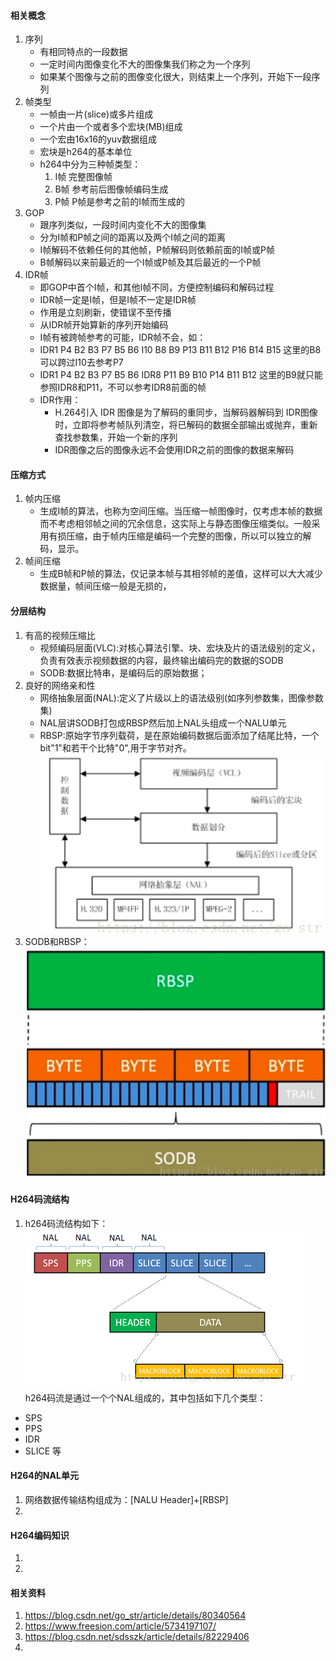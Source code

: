 #### 相关概念
1. 序列
    * 有相同特点的一段数据
    * 一定时间内图像变化不大的图像集我们称之为一个序列
    * 如果某个图像与之前的图像变化很大，则结束上一个序列，开始下一段序列
2. 帧类型
    * 一帧由一片(slice)或多片组成
    * 一个片由一个或者多个宏块(MB)组成
    * 一个宏由16x16的yuv数据组成
    * 宏块是h264的基本单位
    * h264中分为三种帧类型：
        1. I帧 完整图像帧
        2. B帧 参考前后图像帧编码生成
        3. P帧 P帧是参考之前的I帧而生成的
3. GOP
    * 跟序列类似，一段时间内变化不大的图像集
    * 分为I帧和P帧之间的距离以及两个I帧之间的距离
    * I帧解码不依赖任何的其他帧，P帧解码则依赖前面的I帧或P帧
    * B帧解码以来前最近的一个I帧或P帧及其后最近的一个P帧
4. IDR帧
    * 即GOP中首个I帧，和其他I帧不同，方便控制编码和解码过程
    * IDR帧一定是I帧，但是I帧不一定是IDR帧
    * 作用是立刻刷新，使错误不至传播
    * 从IDR帧开始算新的序列开始编码
    * I帧有被跨帧参考的可能，IDR帧不会，如：
    + IDR1 P4 B2 B3   P7   B5 B6   I10   B8   B9 P13 B11 B12 P16 B14 B15 这里的B8可以跨过I10去参考P7
    + IDR1 P4 B2 B3 P7 B5 B6   IDR8   P11   B9   B10 P14 B11 B12 这里的B9就只能参照IDR8和P11，不可以参考IDR8前面的帧
    + IDR作用：
        * H.264引入 IDR 图像是为了解码的重同步，当解码器解码到 IDR图像时，立即将参考帧队列清空，将已解码的数据全部输出或抛弃，重新查找参数集，开始一个新的序列
        * IDR图像之后的图像永远不会使用IDR之前的图像的数据来解码 

#### 压缩方式
1. 帧内压缩
    * 生成I帧的算法，也称为空间压缩。当压缩一帧图像时，仅考虑本帧的数据而不考虑相邻帧之间的冗余信息，这实际上与静态图像压缩类似。一般采用有损压缩，由于帧内压缩是编码一个完整的图像，所以可以独立的解码，显示。
2. 帧间压缩
    * 生成B帧和P帧的算法，仅记录本帧与其相邻帧的差值，这样可以大大减少数据量，帧间压缩一般是无损的，

#### 分层结构
1. 有高的视频压缩比
    * 视频编码层面(VLC):对核心算法引擎、块、宏块及片的语法级别的定义，负责有效表示视频数据的内容，最终输出编码完的数据的SODB
    * SODB:数据比特串，是编码后的原始数据；
2. 良好的网络亲和性
    * 网络抽象层面(NAL):定义了片级以上的语法级别(如序列参数集，图像参数集)
    * NAL层讲SODB打包成RBSP然后加上NAL头组成一个NALU单元
    * RBSP:原始字节序列载荷，是在原始编码数据后面添加了结尾比特，一个bit"1"和若干个比特"0",用于字节对齐。
    ![VLC_NAL](./VCL_NAL.png)
3. SODB和RBSP：
![SODB](./sodb.png)

#### H264码流结构
1. h264码流结构如下：
![h264](./h264码流结构.png)
h264码流是通过一个个NAL组成的，其中包括如下几个类型：
* SPS
* PPS
* IDR
* SLICE
等

#### H264的NAL单元
1. 网络数据传输结构组成为：[NALU Header]+[RBSP]
2. 

#### H264编码知识
1. 
2. 

#### 

#### 相关资料
1. https://blog.csdn.net/go_str/article/details/80340564
2. https://www.freesion.com/article/5734197107/
3. https://blog.csdn.net/sdsszk/article/details/82229406
4. 